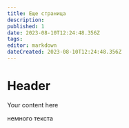 ```yaml
---
title: Еще страница
description: 
published: 1
date: 2023-08-10T12:24:48.356Z
tags: 
editor: markdown
dateCreated: 2023-08-10T12:24:48.356Z
---
```


# Header
Your content here

немного текста
